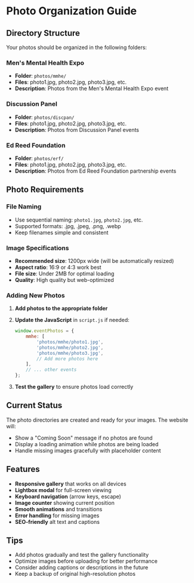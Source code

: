 # Photo Organization Guide

## Directory Structure

Your photos should be organized in the following folders:

### Men's Mental Health Expo
- **Folder**: `photos/mmhe/`
- **Files**: photo1.jpg, photo2.jpg, photo3.jpg, etc.
- **Description**: Photos from the Men's Mental Health Expo event

### Discussion Panel
- **Folder**: `photos/discpan/`
- **Files**: photo1.jpg, photo2.jpg, photo3.jpg, etc.
- **Description**: Photos from Discussion Panel events

### Ed Reed Foundation
- **Folder**: `photos/erf/`
- **Files**: photo1.jpg, photo2.jpg, photo3.jpg, etc.
- **Description**: Photos from Ed Reed Foundation partnership events

## Photo Requirements

### File Naming
- Use sequential naming: `photo1.jpg`, `photo2.jpg`, etc.
- Supported formats: .jpg, .jpeg, .png, .webp
- Keep filenames simple and consistent

### Image Specifications
- **Recommended size**: 1200px wide (will be automatically resized)
- **Aspect ratio**: 16:9 or 4:3 work best
- **File size**: Under 2MB for optimal loading
- **Quality**: High quality but web-optimized

### Adding New Photos

1. **Add photos to the appropriate folder**
2. **Update the JavaScript** in `script.js` if needed:
   ```javascript
   window.eventPhotos = {
       mmhe: [
           'photos/mmhe/photo1.jpg',
           'photos/mmhe/photo2.jpg',
           'photos/mmhe/photo3.jpg',
           // Add more photos here
       ],
       // ... other events
   };
   ```

3. **Test the gallery** to ensure photos load correctly

## Current Status

The photo directories are created and ready for your images. The website will:
- Show a "Coming Soon" message if no photos are found
- Display a loading animation while photos are being loaded
- Handle missing images gracefully with placeholder content

## Features

- **Responsive gallery** that works on all devices
- **Lightbox modal** for full-screen viewing
- **Keyboard navigation** (arrow keys, escape)
- **Image counter** showing current position
- **Smooth animations** and transitions
- **Error handling** for missing images
- **SEO-friendly** alt text and captions

## Tips

- Add photos gradually and test the gallery functionality
- Optimize images before uploading for better performance
- Consider adding captions or descriptions in the future
- Keep a backup of original high-resolution photos
